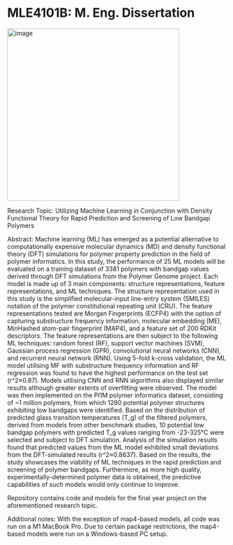 # MLE4101B: M. Eng. Dissertation

<img width="394" alt="image" src="https://github.com/ryansui00/fyp/assets/166421335/6dbd6ff0-f304-4170-8c39-d2ffe5cbf32e">

Research Topic: Utilizing Machine Learning in Conjunction with Density Functional Theory for Rapid Prediction and Screening of Low Bandgap Polymers

Abstract: Machine learning (ML) has emerged as a potential alternative to computationally expensive molecular dynamics (MD) and density functional theory (DFT) simulations for polymer property prediction in the field of polymer informatics. In this study, the performance of 25 ML models will be evaluated on a training dataset of 3381 polymers with bandgap values derived through DFT simulations from the Polymer Genome project. Each model is made up of 3 main components: structure representations, feature representations, and ML techniques. The structure representation used in this study is the simplified molecular-input line-entry system (SMILES) notation of the polymer constitutional repeating unit (CRU). The feature representations tested are Morgan Fingerprints (ECFP4) with the option of capturing substructure frequency information, molecular embedding (ME), MinHashed atom-pair fingerprint (MAP4), and a feature set of 200 RDKit descriptors. The feature representations are then subject to the following ML techniques: random forest (RF), support vector machines (SVM), Gaussian process regression (GPR), convolutional neural networks (CNN), and recurrent neural network (RNN).  Using 5-fold k-cross validation, the ML model utilising MF with substructure frequency information and RF regression was found to have the highest performance on the test set (r^2≈0.87). Models utilising CNN and RNN algorithms also displayed similar results although greater extents of overfitting were observed. The model was then implemented on the PI1M polymer informatics dataset, consisting of ~1 million polymers, from which 1280 potential polymer structures exhibiting low bandgaps were identified. Based on the distribution of predicted glass transition temperatures (T_g) of the filtered polymers, derived from models from other benchmark studies, 10 potential low bandgap polymers with predicted T_g values ranging from -23-325°C were selected and subject to DFT simulation. Analysis of the simulation results found that predicted values from the ML model exhibited small deviations from the DFT-simulated results (r^2≈0.8637). Based on the results, the study showcases the viability of ML techniques in the rapid prediction and screening of polymer bandgaps. Furthermore, as more high quality, experimentally-determined polymer data is obtained, the predictive capabilities of such models would only continue to improve.

Repository contains code and models for the final year project on the aforementioned research topic.

Additional notes: With the exception of map4-based models, all code was run on a M1 MacBook Pro. Due to certain package restrictions, the map4-based models were run on a Windows-based PC setup.
